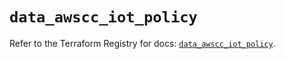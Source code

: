 # `data_awscc_iot_policy`

Refer to the Terraform Registry for docs: [`data_awscc_iot_policy`](https://registry.terraform.io/providers/hashicorp/awscc/0.70.0/docs/data-sources/iot_policy).

